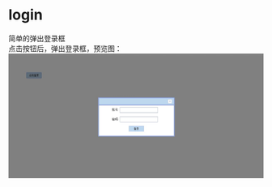 # login
简单的弹出登录框<br/>
点击按钮后，弹出登录框，预览图：
 ![image](https://github.com/hayahayalu/login/blob/master/img/login.jpg)
